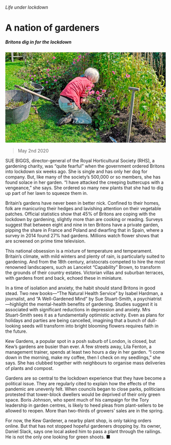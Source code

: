###### Life under lockdown

# A nation of gardeners 

##### Britons dig in for the lockdown 

![image](images/20200502_BRP004_0.jpg) 

> May 2nd 2020 

SUE BIGGS, director-general of the Royal Horticultural Society (RHS), a gardening charity, was “quite fearful” when the government ordered Britons into lockdown six weeks ago. She is single and has only her dog for company. But, like many of the society’s 500,000 or so members, she has found solace in her garden. “I have attacked the creeping buttercups with a vengeance,” she says. She ordered so many new plants that she had to dig up part of her lawn to squeeze them in.

Britain’s gardens have never been in better nick. Confined to their homes, folk are manicuring their hedges and lavishing attention on their vegetable patches. Official statistics show that 45% of Britons are coping with the lockdown by gardening, slightly more than are cooking or reading. Surveys suggest that between eight and nine in ten Britons have a private garden, pipping the share in France and Poland and dwarfing that in Spain, where a survey in 2014 found 27% had gardens. Millions watch flower shows that are screened on prime time television.


This national obsession is a mixture of temperature and temperament. Britain’s climate, with mild winters and plenty of rain, is particularly suited to gardening. And from the 18th century, aristocrats competed to hire the most renowned landscapers, such as Lancelot “Capability” Brown, to transform the grounds of their country estates. Victorian villas and suburban terraces, with gardens front and back, echoed these in miniature.

In a time of isolation and anxiety, the habit should stand Britons in good stead. Two new books—“The Natural Health Service” by Isabel Hardman, a journalist, and “A Well-Gardened Mind” by Sue Stuart-Smith, a psychiatrist—highlight the mental-health benefits of gardening. Studies suggest it is associated with significant reductions in depression and anxiety. Mrs Stuart-Smith sees it as a fundamentally optimistic activity. Even as plans for holidays and parties are being cancelled, imagining that a bunch of dull-looking seeds will transform into bright blooming flowers requires faith in the future.

Kew Gardens, a popular spot in a posh suburb of London, is closed, but Kew’s gardens are busier than ever. A few streets away, Lila Fenton, a management trainer, spends at least two hours a day in her garden. “I come down in the morning, make my coffee, then I check on my seedlings,” she says. She has clubbed together with neighbours to organise mass deliveries of plants and compost.

Gardens are so central to the lockdown experience that they have become a political issue. They are regularly cited to explain how the effects of the pandemic are unevenly felt. When councils began to close parks, politicians protested that tower-block dwellers would be deprived of their only green space. Boris Johnson, who spent much of his campaign for the Tory leadership in garden centres, is likely to heed pleas from plant-sellers to be allowed to reopen. More than two-thirds of growers’ sales are in the spring.

For now, the Kew Gardener, a nearby plant shop, is only taking orders online. But that has not stopped hopeful gardeners dropping by. Its owner, Daniel Slack, says one local asked him to pass a plant through the railings. He is not the only one looking for green shoots. ■

